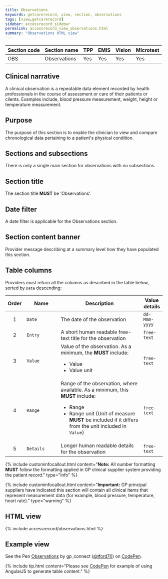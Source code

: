 ```yaml
---
title: Observations
keywords: getcarerecord, view, section, observations
tags: [view,getcarerecord]
sidebar: accessrecord_sidebar
permalink: accessrecord_view_observations.html
summary: "Observations HTML view"
---
```



| Section code | Section name | TPP | EMIS | Vision | Microtest |
| ------------ | ------------ |-----|------|------|-----------|
| OBS | Observations | Yes | Yes | Yes | Yes |

## Clinical narrative ##

A clinical observation is a repeatable data element recorded by health professionals in the course of assessment or care of their patients or clients. Examples include, blood pressure measurement, weight, height or temperature measurement.

## Purpose ##

The purpose of this section is to enable the clinician to view and compare chronological data pertaining to a patient's physical condition.

## Sections and subsections ##

There is only a single main section for observations with no subsections.

## Section title ##

The section title **MUST** be 'Observations'.

## Date filter ##

A date filter is applicable for the Observations section.

## Section content banner ##

Provider message describing at a summary level how they have populated this section.

## Table columns ##

Providers must return all the columns as described in the table below, sorted by `Date` descending:

<div>
<table>
<thead>
  <tr class="header">
	<th width="5%">Order</th>
	<th width="23%">Name</th>
	<th width="58%">Description</th>
	<th width="14%">Value details</th>
  </tr>
 </thead>
  <tr>
    <td align="center">1</td>
    <td><code>Date</code> <i class="fa fa-sort-desc" aria-hidden="true"></i> </td>
    <td>The date of the observation</td>
    <td><code>dd-Mmm-yyyy</code></td>
  </tr> 
  <tr>
    <td align="center">2</td>
    <td><code>Entry</code></td>
    <td>A short human readable free-text title for the observation</td>
    <td><code>free-text</code></td>
  </tr>
  <tr>
    <td align="center">3</td>
    <td><code>Value</code></td>
	  <td>Value of the observation. As a minimum, the <b>MUST</b> include:
		<ul>
			<li>Value</li>
			<li>Value unit</li>
		</ul>
	  </td>
    <td><code>free-text</code></td>
  </tr>
  <tr>
    <td align="center">4</td>
    <td><code>Range</code></td>
    <td>Range of the observation, where available. As a minimum, this <b>MUST</b> include:
		<ul>
			<li>Range</li>
			<li>Range unit (Unit of measure <b>MUST</b> be included if it differs from the unit included in <code>Value</code>)</li>
		</ul>
	</td>
	<td><code>free-text</code></td>
  </tr>
  <tr>
    <td align="center">5</td>
    <td><code>Details</code></td>
    <td>Longer human readable details for the observation</td>
    <td><code>free-text</code></td>
  </tr>
</table>
</div>


{% include custominfocallout.html content="**Note:** All number formatting **MUST** follow the formatting applied in GP clinical supplier system providing the patient record." type="info" %}

{% include custominfocallout.html content="**Important:** GP principal suppliers have indicated this section will contain all clinical items that represent measurement data (for example, blood pressure, temperature, heart rate)." type="warning" %}
		
## HTML view ##

{% include accessrecord/observations.html %}

## Example view ##

<p data-height="475" data-theme-id="light" data-slug-hash="aENJMQ" data-default-tab="result" data-user="tford70" data-embed-version="2" data-pen-title="Observations" class="codepen">See the Pen <a href="https://codepen.io/tford70/pen/aENJMQ/">Observations</a> by gp_connect (<a href="https://codepen.io/tford70">@tford70</a>) on <a href="https://codepen.io">CodePen</a>.</p>
<script async src="https://production-assets.codepen.io/assets/embed/ei.js"></script>

{% include tip.html content="Please see [CodePen](https://codepen.io/gpconnect/pen/aENJMQ) for example of using AngularJS to generate table content." %}
